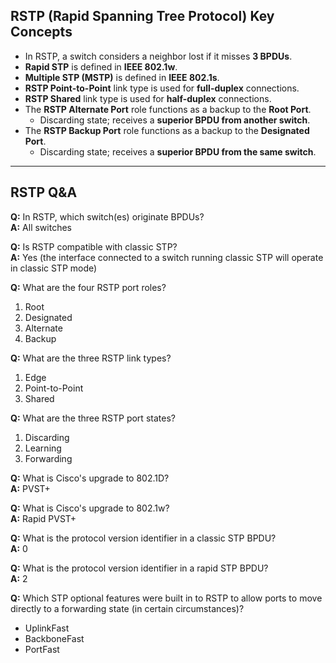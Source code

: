 ## RSTP (Rapid Spanning Tree Protocol) Key Concepts

- In RSTP, a switch considers a neighbor lost if it misses **3 BPDUs**.
- **Rapid STP** is defined in **IEEE 802.1w**.
- **Multiple STP (MSTP)** is defined in **IEEE 802.1s**.
- **RSTP Point-to-Point** link type is used for **full-duplex** connections.
- **RSTP Shared** link type is used for **half-duplex** connections.
- The **RSTP Alternate Port** role functions as a backup to the **Root Port**.
  - Discarding state; receives a **superior BPDU from another switch**.
- The **RSTP Backup Port** role functions as a backup to the **Designated Port**.
  - Discarding state; receives a **superior BPDU from the same switch**.

---

## RSTP Q&A

**Q:** In RSTP, which switch(es) originate BPDUs?  
**A:** All switches

**Q:** Is RSTP compatible with classic STP?  
**A:** Yes (the interface connected to a switch running classic STP will operate in classic STP mode)

**Q:** What are the four RSTP port roles?  
1. Root  
2. Designated  
3. Alternate  
4. Backup

**Q:** What are the three RSTP link types?  
1. Edge  
2. Point-to-Point  
3. Shared

**Q:** What are the three RSTP port states?  
1. Discarding  
2. Learning  
3. Forwarding

**Q:** What is Cisco's upgrade to 802.1D?  
**A:** PVST+

**Q:** What is Cisco's upgrade to 802.1w?  
**A:** Rapid PVST+

**Q:** What is the protocol version identifier in a classic STP BPDU?  
**A:** 0

**Q:** What is the protocol version identifier in a rapid STP BPDU?  
**A:** 2

**Q:** Which STP optional features were built in to RSTP to allow ports to move directly to a forwarding state (in certain circumstances)?  
- UplinkFast  
- BackboneFast  
- PortFast
